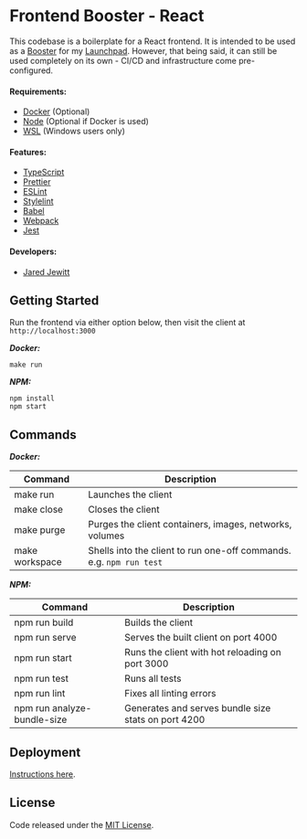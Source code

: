 # Frontend Booster - React

This codebase is a boilerplate for a React frontend. It is intended to be used as a
[Booster](https://github.com/jared-jewitt/booster-guidelines) for my [Launchpad](https://github.com/jared-jewitt/launchpad).
However, that being said, it can still be used completely on its own - CI/CD and infrastructure come pre-configured.

#### Requirements:

- [Docker](https://www.docker.com/) (Optional)
- [Node](https://nodejs.org/en/) (Optional if Docker is used)
- [WSL](https://docs.microsoft.com/en-us/windows/wsl/install-win10) (Windows users only)

#### Features:

- [TypeScript](https://www.typescriptlang.org/)
- [Prettier](https://prettier.io/)
- [ESLint](https://eslint.org/)
- [Stylelint](https://stylelint.io/)
- [Babel](https://babeljs.io/)
- [Webpack](https://webpack.js.org/)
- [Jest](https://jestjs.io/)

#### Developers:

- [Jared Jewitt](https://jared-jewitt.github.io/)

## Getting Started

Run the frontend via either option below, then visit the client at `http://localhost:3000`

**_Docker:_**

```
make run
```

**_NPM:_**

```
npm install
npm start
```

## Commands

**_Docker:_**

| Command        | Description                                                         |
| -------------- | ------------------------------------------------------------------- |
| make run       | Launches the client                                                 |
| make close     | Closes the client                                                   |
| make purge     | Purges the client containers, images, networks, volumes             |
| make workspace | Shells into the client to run one-off commands. e.g. `npm run test` |

**_NPM:_**

| Command                     | Description                                         |
| --------------------------- | --------------------------------------------------- |
| npm run build               | Builds the client                                   |
| npm run serve               | Serves the built client on port 4000                |
| npm run start               | Runs the client with hot reloading on port 3000     |
| npm run test                | Runs all tests                                      |
| npm run lint                | Fixes all linting errors                            |
| npm run analyze-bundle-size | Generates and serves bundle size stats on port 4200 |

## Deployment

[Instructions here](DEPLOYMENT.md).

## License

Code released under the [MIT License](LICENSE).
